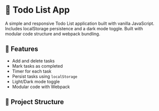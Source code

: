 # 📝 Todo List App

A simple and responsive Todo List application built with vanilla JavaScript.  
Includes localStorage persistence and a dark mode toggle. Built with modular code structure and webpack bundling.

## 🚀 Features

- Add and delete tasks
- Mark tasks as completed
- Timer for each task
- Persist tasks using `localStorage`
- Light/Dark mode toggle
- Modular code with Webpack

## 📁 Project Structure

